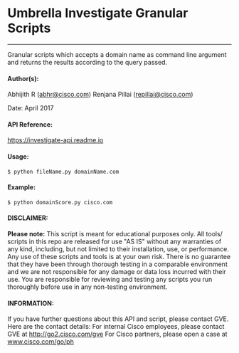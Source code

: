 # Umbrella Investigate Granular Scripts
***
Granular scripts which accepts a domain name as command line argument and returns the results according to the query passed.

#### Author(s):

Abhijith R (abhr@cisco.com)
Renjana Pillai (repillai@cisco.com)

Date: April 2017

#### API Reference:
<https://investigate-api.readme.io>

#### Usage:
`$ python fileName.py domainName.com`

#### Example:
`$ python domainScore.py cisco.com `

#### DISCLAIMER:
<b>Please note:</b> This script is meant for educational purposes only. All tools/ scripts in this repo are released for use "AS IS" without any warranties of any kind, including, but not limited to their installation, use, or performance. Any use of these scripts and tools is at your own risk. There is no guarantee that they have been through thorough testing in a comparable environment and we are not responsible for any damage or data loss incurred with their use.
You are responsible for reviewing and testing any scripts you run thoroughly before use in any non-testing environment.
   
#### INFORMATION:
If you have further questions about this API and script, please contact GVE. Here are the contact details:
       For internal Cisco employees, please contact GVE at http://go2.cisco.com/gve
       For Cisco partners, please open a case at www.cisco.com/go/ph
